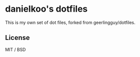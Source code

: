 # danielkoo's dotfiles

This is my own set of dot files, forked from geerlingguy/dotfiles.


## License

MIT / BSD
